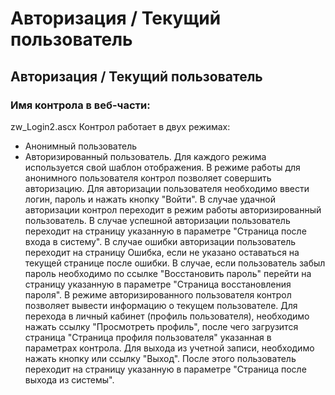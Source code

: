 ﻿---
description: 2.4.7
---
# Авторизация / Текущий пользователь
## Авторизация / Текущий пользователь
### Имя контрола в веб-части: 
zw_Login2.ascx
Контрол работает в двух режимах:
- Анонимный пользователь
- Авторизированный пользователь.
Для каждого режима используется свой шаблон отображения.
В режиме работы для анонимного пользователя контрол позволяет совершить авторизацию. 
Для авторизации пользователя необходимо ввести логин, пароль и нажать кнопку "Войти". В случае удачной авторизации контрол переходит в режим работы авторизированный пользователь.
В случае успешной авторизации пользователь переходит на страницу указанную в параметре "Страница после входа в систему".
В случае ошибки авторизации пользователь переходит на страницу Ошибка, если не указано оставаться на текущей странице после ошибки.
В случае, если пользователь забыл пароль необходимо по ссылке "Восстановить пароль" перейти на страницу указанную в параметре "Страница восстановления пароля".
В режиме авторизированного пользователя контрол позволяет вывести информацию о текущем пользователе. 
Для перехода в личный кабинет (профиль пользователя), необходимо нажать ссылку "Просмотреть профиль", после чего загрузится страница "Страница профиля пользователя" указанная в параметрах контрола.
Для выхода из учетной записи, необходимо нажать кнопку или ссылку "Выход". После этого пользователь переходит на страницу указанную в параметре "Страница после выхода из системы".
